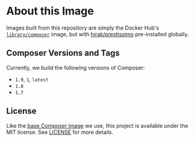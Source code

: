 # About this Image

Images built from this repository are simply the Docker Hub's [`library/composer`](https://hub.docker.com/_/composer) image, but with [hirak/prestissimo](https://packagist.org/packages/hirak/prestissimo) pre-installed globally.

## Composer Versions and Tags

Currently, we build the following versions of Composer:

- `1.9`, `1`, `latest`
- `1.8`
- `1.7`

## License

Like the [base Composer image](https://github.com/composer/docker) we use, this project is available under the MIT license. See [LICENSE](LICENSE) for more details.
